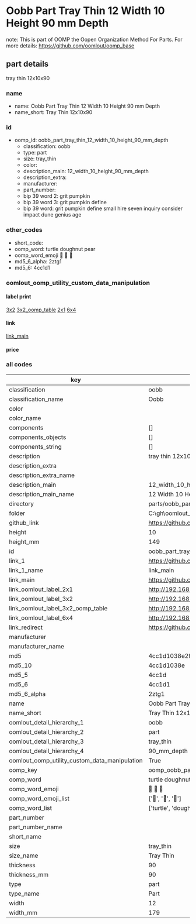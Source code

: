 # Oobb Part Tray Thin 12 Width 10 Height 90 mm Depth  

note: This is part of OOMP the Oopen Organization Method For Parts. For more details: https://github.com/oomlout/oomp_base

##  part details
  



tray thin 12x10x90



### name
* name: Oobb Part Tray Thin 12 Width 10 Height 90 mm Depth
* name_short: Tray Thin 12x10x90 
### id
* oomp_id: oobb_part_tray_thin_12_width_10_height_90_mm_depth
  * classification: oobb
  * type: part
  * size: tray_thin
  * color: 
  * description_main: 12_width_10_height_90_mm_depth
  * description_extra: 
  * manufacturer: 
  * part_number: 
  * bip 39 word 2: grit pumpkin
  * bip 39 word 3: grit pumpkin define
  * bip 39 word: grit pumpkin define small hire seven inquiry consider impact dune genius age

### other_codes
* short_code: 
* oomp_word: turtle doughnut pear
* oomp_word_emoji :turtle: :doughnut: :pear:
* md5_6_alpha: 2ztg1
* md5_6: 4cc1d1






### oomlout_oomp_utility_custom_data_manipulation
#### label print
[3x2](http://192.168.1.245:1112/?label=oomp%202ztg1)
[3x2_oomp_table](http://192.168.1.108:1112/?label=oomp%202ztg1)
[2x1](http://192.168.1.242:1112/?label=oomp%202ztg1)
[6x4](http://192.168.1.55:1112/?label=oomp%202ztg1)    

#### link

[link_main](https://github.com/oomlout/oomlout_oobb_version_4_generated_parts/tree/main/navigation_oomp/oobb/part/tray_thin/12_width_10_height_90_mm_depth/part)                              

#### price







### all codes 
| key | value |  
| --- | --- |  
| classification | oobb |  
| classification_name | Oobb |  
| color |  |  
| color_name |  |  
| components | [] |  
| components_objects | [] |  
| components_string | [] |  
| description | tray thin 12x10x90 |  
| description_extra |  |  
| description_extra_name |  |  
| description_main | 12_width_10_height_90_mm_depth |  
| description_main_name | 12 Width 10 Height 90 mm Depth |  
| directory | parts/oobb_part_tray_thin_12_width_10_height_90_mm_depth |  
| folder | C:\gh\oomlout_oobb_version_4_generated_parts\parts\oobb_part_tray_thin_12_width_10_height_90_mm_depth |  
| github_link | https://github.com/oomlout/oomlout_oomp_part_src/tree/main/parts/oobb_part_tray_thin_12_width_10_height_90_mm_depth |  
| height | 10 |  
| height_mm | 149 |  
| id | oobb_part_tray_thin_12_width_10_height_90_mm_depth |  
| link_1 | https://github.com/oomlout/oomlout_oobb_version_4_generated_parts/tree/main/navigation_oomp/oobb/part/tray_thin/12_width_10_height_90_mm_depth/part |  
| link_1_name | link_main |  
| link_main | https://github.com/oomlout/oomlout_oobb_version_4_generated_parts/tree/main/navigation_oomp/oobb/part/tray_thin/12_width_10_height_90_mm_depth/part |  
| link_oomlout_label_2x1 | http://192.168.1.242:1112/?label=oomp%202ztg1 |  
| link_oomlout_label_3x2 | http://192.168.1.245:1112/?label=oomp%202ztg1 |  
| link_oomlout_label_3x2_oomp_table | http://192.168.1.108:1112/?label=oomp%202ztg1 |  
| link_oomlout_label_6x4 | http://192.168.1.55:1112/?label=oomp%202ztg1 |  
| link_redirect | https://github.com/oomlout/oomlout_oobb_version_4_generated_parts/tree/main/parts/oobb_tray_thin_12_10_90 |  
| manufacturer |  |  
| manufacturer_name |  |  
| md5 | 4cc1d1038e2f4e9b12b60cc6732b6b35 |  
| md5_10 | 4cc1d1038e |  
| md5_5 | 4cc1d |  
| md5_6 | 4cc1d1 |  
| md5_6_alpha | 2ztg1 |  
| name | Oobb Part Tray Thin 12 Width 10 Height 90 mm Depth |  
| name_short | Tray Thin 12x10x90  |  
| oomlout_detail_hierarchy_1 | oobb |  
| oomlout_detail_hierarchy_2 | part |  
| oomlout_detail_hierarchy_3 | tray_thin |  
| oomlout_detail_hierarchy_4 | 90_mm_depth |  
| oomlout_oomp_utility_custom_data_manipulation | True |  
| oomp_key | oomp_oobb_part_tray_thin_12_width_10_height_90_mm_depth |  
| oomp_word | turtle doughnut pear |  
| oomp_word_emoji | :turtle: :doughnut: :pear: |  
| oomp_word_emoji_list | [':turtle:', ':doughnut:', ':pear:'] |  
| oomp_word_list | ['turtle', 'doughnut', 'pear'] |  
| part_number |  |  
| part_number_name |  |  
| short_name |  |  
| size | tray_thin |  
| size_name | Tray Thin |  
| thickness | 90 |  
| thickness_mm | 90 |  
| type | part |  
| type_name | Part |  
| width | 12 |  
| width_mm | 179 |  
